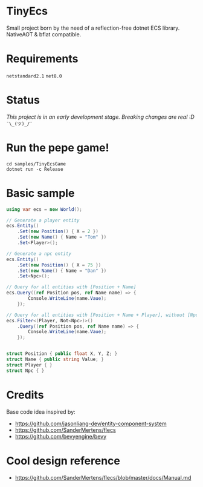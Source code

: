 # TinyEcs

Small project born by the need of a reflection-free dotnet ECS library.<br>
NativeAOT & bflat compatible.

# Requirements

`netstandard2.1` `net8.0`

# Status

<i>This project is in an early development stage. Breaking changes are real :D</i> `¯\_(ツ)_/¯`

# Run the pepe game!

```
cd samples/TinyEcsGame
dotnet run -c Release
```

# Basic sample

```csharp
using var ecs = new World();

// Generate a player entity
ecs.Entity()
	.Set(new Position() { X = 2 })
	.Set(new Name() { Name = "Tom" })
	.Set<Player>();

// Generate a npc entity
ecs.Entity()
	.Set(new Position() { X = 75 })
	.Set(new Name() { Name = "Dan" })
	.Set<Npc>();

// Query for all entities with [Position + Name]
ecs.Query((ref Position pos, ref Name name) => {
		Console.WriteLine(name.Vaue);
	});

// Query for all entities with [Position + Name + Player], without [Npc]
ecs.Filter<(Player, Not<Npc>)>()
	.Query((ref Position pos, ref Name name) => {
		Console.WriteLine(name.Vaue);
	});


struct Position { public float X, Y, Z; }
struct Name { public string Value; }
struct Player { }
struct Npc { }
```

# Credits

Base code idea inspired by:

-   https://github.com/jasonliang-dev/entity-component-system
-   https://github.com/SanderMertens/flecs
-   https://github.com/bevyengine/bevy

# Cool design reference

-   https://github.com/SanderMertens/flecs/blob/master/docs/Manual.md
